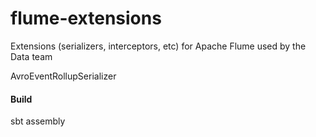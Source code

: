 # flume-extensions
Extensions (serializers, interceptors, etc) for Apache Flume used by the Data team

AvroEventRollupSerializer


#### Build
sbt assembly